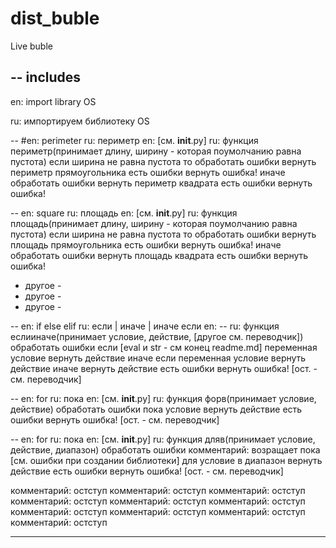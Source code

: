 # dist_buble
Live buble

-- includes
--
en: import library OS

ru: импортируем библиотеку OS

-- #en: perimeter ru: периметр
en: [см. __init__.py]
ru: 
	функция периметр(принимает длину, ширину - которая поумолчанию равна пустота)
		если ширина не равна пустота то
			обработать ошибки
				вернуть периметр прямоугольника
			есть ошибки
				вернуть ошибка!
		иначе
			обработать ошибки
				вернуть периметр квадрата
			есть ошибки
				вернуть ошибка!
				
-- en: square ru: площадь
en: [см. __init__.py]
ru: 
	функция площадь(принимает длину, ширину - которая поумолчанию равна пустота)
		если ширина не равна пустота то
			обработать ошибки
				вернуть площадь прямоугольника
			есть ошибки
				вернуть ошибка!
		иначе
			обработать ошибки
				вернуть площадь квадрата
			есть ошибки
				вернуть ошибка!

- другое -
- другое -
- другое -

-- en: if else elif ru: если | иначе | иначе если
en: --
ru:
	функция еслииначе(принимает условие, действие, [другое см. переводчик])
		обработать ошибки
			если [eval и str - см конец readme.md] переменная условие
				вернуть действие
			иначе если переменная условие
				вернуть действие
			иначе
				вернуть действие
		есть ошибки
			вернуть ошибка! [ост. - см. переводчик]
			
-- en: for ru: пока
en: [см. __init__.py]
ru:
	функция форв(принимает условие, действие)
		обработать ошибки
			пока условие
				вернуть действие
		есть ошибки
			вернуть ошибка! [ост. - см. переводчик]
			
-- en: for ru: пока
en: [см. __init__.py]
ru:
	функция дляв(принимает условие, действие, диапазон)
		обработать ошибки
			комментарий: возращает пока [см. ошибки при создании библиотеки]
			для условие в диапазон
				вернуть действие
		есть ошибки
			вернуть ошибка! [ост. - см. переводчик]

комментарий: остступ
комментарий: остступ
комментарий: остступ
комментарий: остступ
комментарий: остступ
комментарий: остступ
комментарий: остступ
комментарий: остступ
комментарий: остступ
комментарий: остступ

--------------------------------------------------------
